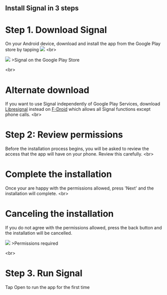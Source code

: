 
## Install Signal in 3 steps

# Step 1. Download Signal
On your Android device, download and install the app from the Google Play store by tapping ![](https://securityinabox.org/sbox/screen/textsecure-en-1/001.png)
&lt;br&gt;

![](https://securityinabox.org/sbox/screen/textsecure-en-1/002.png)
&gt;Signal on the Google Play Store

&lt;br&gt;
# Alternate download
If you want to use Signal independently of Google Play Services, download [Libresignal](https://libraries.io/github/LibreSignal/LibreSignal) instead on [F-Droid](https://f-droid.org/) which allows all Signal functions except phone calls.
&lt;br&gt;
# Step 2: Review permissions
Before the installation process begins, you will be asked to review the access that the app will have on your phone. Review this carefully.
&lt;br&gt;
# Complete the installation
Once your are happy with the permissions allowed, press &#39;Next&#39; and the installation will complete.
&lt;br&gt;
# Canceling the installation
If you do not agree with the permissions allowed, press the back button and the installation will be cancelled.

![](https://securityinabox.org/sbox/screen/textsecure-en-1/004.png)
&gt;Permissions required

&lt;br&gt;
# Step 3. Run Signal
Tap Open to run the app for the first time
